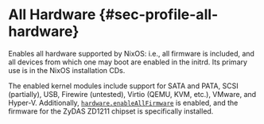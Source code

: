 # All Hardware {#sec-profile-all-hardware}

Enables all hardware supported by NixOS: i.e., all firmware is included, and
all devices from which one may boot are enabled in the initrd. Its primary
use is in the NixOS installation CDs.

The enabled kernel modules include support for SATA and PATA, SCSI
(partially), USB, Firewire (untested), Virtio (QEMU, KVM, etc.), VMware, and
Hyper-V. Additionally, [`hardware.enableAllFirmware`](options.html#opt-hardware.enableAllFirmware) is
enabled, and the firmware for the ZyDAS ZD1211 chipset is specifically
installed.
